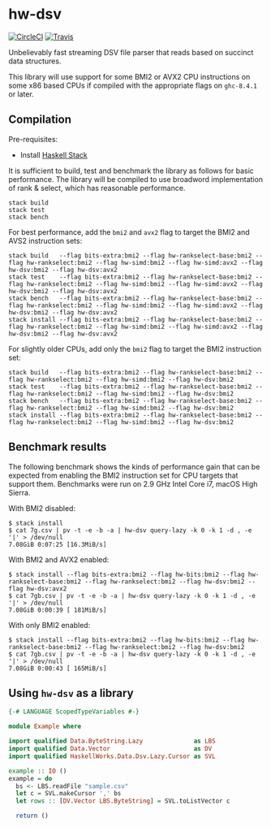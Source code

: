 # hw-dsv
[![CircleCI](https://circleci.com/gh/haskell-works/hw-dsv.svg?style=svg)](https://circleci.com/gh/haskell-works/hw-dsv)
[![Travis](https://travis-ci.org/haskell-works/hw-dsv.svg?branch=master)](https://travis-ci.org/haskell-works/hw-dsv)

Unbelievably fast streaming DSV file parser that reads based on succinct data structures.

This library will use support for some BMI2 or AVX2 CPU instructions on some x86 based
CPUs if compiled with the appropriate flags on `ghc-8.4.1` or later.

## Compilation

Pre-requisites:

* Install [Haskell Stack](https://docs.haskellstack.org/en/stable/README/)

It is sufficient to build, test and benchmark the library as follows
for basic performance.  The library will be compiled to use broadword
implementation of rank & select, which has reasonable performance.

```text
stack build
stack test
stack bench
```

For best performance, add the `bmi2` and `avx2` flag to target the BMI2 and AVS2 instruction sets:

```text
stack build   --flag bits-extra:bmi2 --flag hw-rankselect-base:bmi2 --flag hw-rankselect:bmi2 --flag hw-simd:bmi2 --flag hw-simd:avx2 --flag hw-dsv:bmi2 --flag hw-dsv:avx2
stack test    --flag bits-extra:bmi2 --flag hw-rankselect-base:bmi2 --flag hw-rankselect:bmi2 --flag hw-simd:bmi2 --flag hw-simd:avx2 --flag hw-dsv:bmi2 --flag hw-dsv:avx2
stack bench   --flag bits-extra:bmi2 --flag hw-rankselect-base:bmi2 --flag hw-rankselect:bmi2 --flag hw-simd:bmi2 --flag hw-simd:avx2 --flag hw-dsv:bmi2 --flag hw-dsv:avx2
stack install --flag bits-extra:bmi2 --flag hw-rankselect-base:bmi2 --flag hw-rankselect:bmi2 --flag hw-simd:bmi2 --flag hw-simd:avx2 --flag hw-dsv:bmi2 --flag hw-dsv:avx2
```

For slightly older CPUs, add only the `bmi2` flag to target the BMI2 instruction set: 

```text
stack build   --flag bits-extra:bmi2 --flag hw-rankselect-base:bmi2 --flag hw-rankselect:bmi2 --flag hw-simd:bmi2 --flag hw-dsv:bmi2
stack test    --flag bits-extra:bmi2 --flag hw-rankselect-base:bmi2 --flag hw-rankselect:bmi2 --flag hw-simd:bmi2 --flag hw-dsv:bmi2
stack bench   --flag bits-extra:bmi2 --flag hw-rankselect-base:bmi2 --flag hw-rankselect:bmi2 --flag hw-simd:bmi2 --flag hw-dsv:bmi2
stack install --flag bits-extra:bmi2 --flag hw-rankselect-base:bmi2 --flag hw-rankselect:bmi2 --flag hw-simd:bmi2 --flag hw-dsv:bmi2
```

## Benchmark results

The following benchmark shows the kinds of performance gain that can
be expected from enabling the BMI2 instruction set for CPU targets
that support them.  Benchmarks were run on 2.9 GHz Intel Core i7,
macOS High Sierra.

With BMI2 disabled:

```text
$ stack install
$ cat 7g.csv | pv -t -e -b -a | hw-dsv query-lazy -k 0 -k 1 -d , -e '|' > /dev/null
7.08GiB 0:07:25 [16.3MiB/s]
```

With BMI2 and AVX2 enabled:

```text
$ stack install --flag bits-extra:bmi2 --flag hw-bits:bmi2 --flag hw-rankselect-base:bmi2 --flag hw-rankselect:bmi2 --flag hw-dsv:bmi2 --flag hw-dsv:avx2
$ cat 7gb.csv | pv -t -e -b -a | hw-dsv query-lazy -k 0 -k 1 -d , -e '|' > /dev/null
7.08GiB 0:00:39 [ 181MiB/s]
```

With only BMI2 enabled:

```text
$ stack install --flag bits-extra:bmi2 --flag hw-bits:bmi2 --flag hw-rankselect-base:bmi2 --flag hw-rankselect:bmi2 --flag hw-dsv:bmi2
$ cat 7gb.csv | pv -t -e -b -a | hw-dsv query-lazy -k 0 -k 1 -d , -e '|' > /dev/null
7.08GiB 0:00:43 [ 165MiB/s]
```

## Using `hw-dsv` as a library

```haskell
{-# LANGUAGE ScopedTypeVariables #-}

module Example where

import qualified Data.ByteString.Lazy              as LBS
import qualified Data.Vector                       as DV
import qualified HaskellWorks.Data.Dsv.Lazy.Cursor as SVL

example :: IO ()
example = do
  bs <- LBS.readFile "sample.csv"
  let c = SVL.makeCursor ',' bs
  let rows :: [DV.Vector LBS.ByteString] = SVL.toListVector c

  return ()
```
